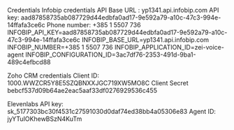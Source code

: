Credentials
Infobip credentials
API Base URL : yp1341.api.infobip.com
API key: aad87858735ab087729d44edbfa0ad17-9e592a79-a10c-47c3-994e-14ffafa3ce6c
Phone number: +385 1 5507 736
INFOBIP_API_KEY=aad87858735ab087729d44edbfa0ad17-9e592a79-a10c-47c3-994e-14ffafa3ce6c
INFOBIP_BASE_URL=yp1341.api.infobip.com
INFOBIP_NUMBER=+385 1 5507 736
INFOBIP_APPLICATION_ID=zei-voice-agent
INFOBIP_CONFIGURATION_ID=3ac7df76-2353-491d-9ba1-489c4efbcd88


Zoho CRM credentials
Client ID: 1000.WWZCR5Y8E5SZQBNXXJGC719XW5MO8C
Client Secret bebcf537d09b64ae2eac5aaf33df0276929536c455




Elevenlabs
API key: sk_5177303bc30f4531c27591030d0daf74ed38bb4a05306e83
Agent ID: jyYTuIOKhewBSzN4KuTm
